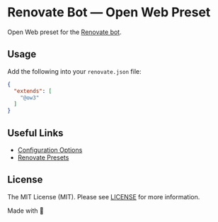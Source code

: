 # Renovate Bot — Open Web Preset

Open Web preset for the [Renovate bot](https://github.com/renovatebot/renovate).

## Usage

Add the following into your `renovate.json` file:

```json
{
  "extends": [
    "@ow3"
  ]
}
```

## Useful Links

- [Configuration Options](https://renovatebot.com/docs/configuration-options)
- [Renovate Presets](https://github.com/renovatebot/presets/tree/master/packages)

## License

The MIT License (MIT). Please see [LICENSE](LICENSE.md) for more information.

Made with 💙
